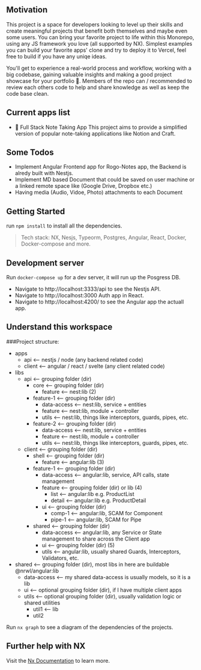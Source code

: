 ## Motivation
This project is a space for developers looking to level up their skills and create meaningful projects that benefit both themselves and maybe even some users. You can bring your favorite project to life within this Monorepo, using any JS framework you love (all supported by NX). Simplest examples you can build your favorite apps' clone and try to deploy it to Vercel, feel free to build if you have any uniqe ideas.

You'll get to experience a real-world process and workflow, working with a big codebase, gaining valuable insights and making a good project showcase for your portfolio 🚀. 
Members of the repo can / recommended to review each others code to help and share knowledge as well as keep the code base clean.  

## Current apps list
- 📓 Full Stack Note Taking App
This project aims to provide a simplified version of popular note-taking applications like Notion and Craft.

## Some Todos
- Implement Angular Frontend app for Rogo-Notes app, the Backend is alredy built with Nestjs.
- Implement MD based Document that could be saved on user machine or a linked remote space like (Google Drive, Dropbox etc.)
- Having media (Audio, Vidoe, Photo) attachments to each Document

## Getting Started
run `npm install` to install all the dependencies.

> Tech stack: NX, Nesjs, Typeorm, Postgres, Angular, React, Docker, Docker-compose and more.

## Development server

Run `docker-compose up` for a dev server, it will run up the Posgress DB.
- Navigate to http://localhost:3333/api to see the Nestjs API.
- Navigate to http://localhost:3000 Auth app in React.
- Navigate to http://localhost:4200/ to see the Angular app the actuall app.

## Understand this workspace

###Project structure:
- apps
    - api                       <-- nestjs / node (any backend related code)
    - client                    <-- angular / react / svelte (any client related code)
- libs
    - api                       <-- grouping folder (dir)
        - core                  <-- grouping folder (dir)
            - feature           <-- nest:lib (2)
        - feature-1             <-- grouping folder (dir)
            - data-access       <-- nest:lib, service + entities
            - feature           <-- nest:lib, module + controller
            - utils             <-- nest:lib, things like interceptors, guards, pipes, etc.
        - feature-2             <-- grouping folder (dir)
            - data-access       <-- nest:lib, service + entities
            - feature           <-- nest:lib, module + controller
            - utils             <-- nest:lib, things like interceptors, guards, pipes, etc.
    - client                    <-- grouping folder (dir)
        - shell                 <-- grouping folder (dir) 
            - feature           <-- angular:lib (3)
        - feature-1             <-- grouping folder (dir)
            - data-access       <-- angular:lib, service, API calls, state management
            - feature           <-- grouping folder (dir) or lib (4)
                - list          <-- angular:lib e.g. ProductList
                - detail        <-- angular:lib e.g. ProductDetail
            - ui                <-- grouping folder (dir)
                - comp-1        <-- angular:lib, SCAM for Component
                - pipe-1        <-- angular:lib, SCAM for Pipe
        - shared                <-- grouping folder (dir)
            - data-access       <-- angular:lib, any Service or State management to share across the Client app
            - ui                <-- grouping folder (dir) (5)
            - utils             <-- angular:lib, usually shared Guards, Interceptors, Validators, etc.
- shared                        <-- grouping folder (dir), most libs in here are buildable @nrwl/angular:lib
    - data-access               <-- my shared data-access is usually models, so it is a lib
    - ui                        <-- optional grouping folder (dir), if I have multiple client apps
    - utils                     <-- optional grouping folder (dir), usually validation logic or shared utilities
        - util1                 <-- lib
        - util2

Run `nx graph` to see a diagram of the dependencies of the projects.

## Further help with NX

Visit the [Nx Documentation](https://nx.dev) to learn more.
